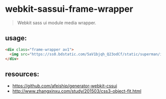 # webkit-sassui-frame-wrapper
> Webkit sass ui module media wrapper.

## usage:
```html
<div class="frame-wrapper av1">
  <img src="https://ss0.bdstatic.com/5aV1bjqh_Q23odCf/static/superman/img/logo/bd_logo1_31bdc765.png" alt="">
</div>
```

## resources:
+ https://github.com/afeiship/generator-webkit-cssui
+ http://www.zhangxinxu.com/study/201503/css3-object-fit.html
